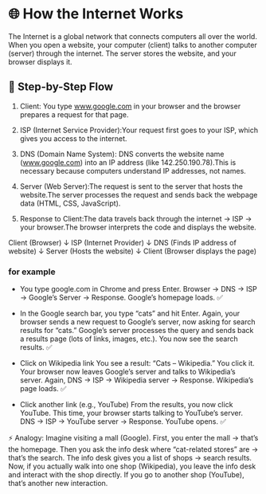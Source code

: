 # 🌐 How the Internet Works

The Internet is a global network that connects computers all over the world. When you open a website, your computer (client) talks to another computer (server) through the internet. The server stores the website, and your browser displays it.

## 🔄 Step-by-Step Flow

1. Client: You type www.google.com in your browser and the browser prepares a request for that page.

2. ISP (Internet Service Provider):Your request first goes to your ISP, which gives you access to the internet.

3. DNS (Domain Name System): DNS converts the website name (www.google.com) into an IP address (like 142.250.190.78).This is necessary because computers understand IP addresses, not names.

4. Server (Web Server):The request is sent to the server that hosts the website.The server processes the request and sends back the webpage data (HTML, CSS, JavaScript).

5. Response to Client:The data travels back through the internet → ISP → your browser.The browser interprets the code and displays the website.

Client (Browser)
   ↓
ISP (Internet Provider)
   ↓
DNS (Finds IP address of website)
   ↓
Server (Hosts the website)
   ↓
Client (Browser displays the page)

### for example
- You type google.com in Chrome and press Enter.
Browser → DNS → ISP → Google’s Server → Response.
Google’s homepage loads. ✅

- In the Google search bar, you type “cats” and hit Enter.
Again, your browser sends a new request to Google’s server, now asking for search results for “cats.”
Google’s server processes the query and sends back a results page (lots of links, images, etc.).
You now see the search results. ✅


- Click on Wikipedia link
You see a result: “Cats – Wikipedia.”
You click it.
Your browser now leaves Google’s server and talks to Wikipedia’s server.
Again, DNS → ISP → Wikipedia server → Response.
Wikipedia’s page loads. ✅


- Click another link (e.g., YouTube)
From the results, you now click YouTube.
This time, your browser starts talking to YouTube’s server.
DNS → ISP → YouTube server → Response.
YouTube opens. ✅

⚡ Analogy:
Imagine visiting a mall (Google).
First, you enter the mall → that’s the homepage.
Then you ask the info desk where “cat-related stores” are → that’s the search.
The info desk gives you a list of shops → search results.
Now, if you actually walk into one shop (Wikipedia), you leave the info desk and interact with the shop directly.
If you go to another shop (YouTube), that’s another new interaction.